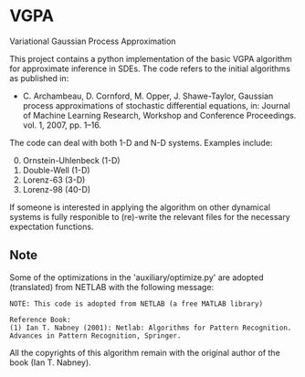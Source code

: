 VGPA
======

Variational Gaussian Process Approximation

This project contains a python implementation of the basic VGPA algorithm for approximate inference in SDEs.
The code refers to the initial algorithms as published in:

* C. Archambeau, D. Cornford, M. Opper, J. Shawe-Taylor, Gaussian process approximations of stochastic differential equations,
in: Journal of Machine Learning Research, Workshop and Conference Proceedings. vol. 1, 2007, pp. 1–16.

The code can deal with both 1-D and N-D systems. Examples include:

0. Ornstein-Uhlenbeck (1-D)
0. Double-Well (1-D)
0. Lorenz-63 (3-D)
0. Lorenz-98 (40-D)

If someone is interested in applying the algorithm on other dynamical systems is fully responible to (re)-write the relevant
files for the necessary expectation functions.

Note
----

Some of the optimizations in the 'auxiliary/optimize.py' are adopted (translated) from NETLAB with the following message:

    NOTE: This code is adopted from NETLAB (a free MATLAB library)
    
    Reference Book:
    (1) Ian T. Nabney (2001): Netlab: Algorithms for Pattern Recognition. Advances in Pattern Recognition, Springer.

All the copyrights of this algorithm remain with the original author of the book (Ian T. Nabney).
